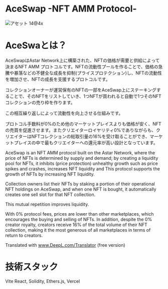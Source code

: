 # AceSwap -NFT AMM Protocol-
![アセット 14@4x](https://user-images.githubusercontent.com/51313744/200154649-a7559efe-30d7-4ac5-829b-fa4fa95a7264.png)


# AceSwaとは？
AceSwapはAstar Network上に構築された、NFTの価格が需要と供給によって決まるNFT AMM プロトコルです。NFTの流動性プールを作ることで、価格の急騰や暴落などの不健全な成長を抑制(プライスプロテクション)し、NFTの流動性を増加させ、NFTの成長を支援するプロトコルです。

コレクションオーナーが運営保有のNFTの一部をAceSwap上にステーキングすることで、そのNFTをリストしていき、1つNFTが買われると自動で1つそのNFTコレクションの売り枠を作ります。

この相互繰り返しによって流動性を向上させる仕組みです。

プロトコル手数料が0%のため他のマーケットプレイスよりも価格が安く、NFTの売買を促進させます。またクリエイターロイヤリティ0%でありながらも、クリエイターはNFTコレクションの総取引量の16%を受け取ることができ、マーケットプレイスの中で最もクリエイターへの還元率が高い設計となっています。


AceSwap is an NFT AMM protocol built on the Astar Network, where the price of NFTs is determined by supply and demand; by creating a liquidity pool for NFTs, it inhibits (price protection) unhealthy growth such as price spikes and crashes, increases NFT liquidity and This protocol supports the growth of NFTs by increasing NFT liquidity.

Collection owners list their NFTs by staking a portion of their operational NFT holdings on AceSwap, and when one NFT is bought, it automatically creates one sell slot for that NFT collection.

This mutual repetition improves liquidity.

With 0% protocol fees, prices are lower than other marketplaces, which encourages the buying and selling of NFTs. In addition, despite the 0% creator royalty, creators receive 16% of the total volume of their NFT collection, making it the most generous of all marketplaces in terms of return to creators.

Translated with www.DeepL.com/Translator (free version)

# 技術スタック
Vite React, Solidity, Ethers.js, Vercel
